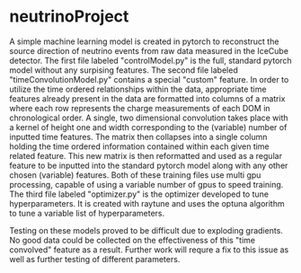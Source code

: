 # neutrinoProject
A simple machine learning model is created in pytorch to reconstruct the source direction of neutrino events from raw data measured in the IceCube detector. 
The first file labeled "controlModel.py" is the full, standard pytorch model without any surpising features. 
The second file labeled "timeConvolutionModel.py" contains a special "custom" feature. In order to utilize the time ordered relationships within the data, appropriate time features already present in the data are formatted into columns of a matrix where each row represents the charge measurements of each DOM in chronological order. A single, two dimensional convolution takes place with a kernel of height one and width corresponding to the (variable) number of inputted time features. The matrix then collapses into a single column holding the time ordered information contained within each given time related feature. This new matrix is then reformatted and used as a regular feature to be inputted into the standard pytorch model along with any other chosen (variable) features. Both of these training files use multi gpu processing, capable of using a variable number of gpus to speed training. 
The third file labeled "optimizer.py" is the optimizer developed to tune hyperparameters. It is created with raytune and uses the optuna algorithm to tune a variable list of hyperparameters. 

Testing on these models proved to be difficult due to exploding gradients. No good data could be collected on the effectiveness of this "time convolved" feature as a result. Further work will requre a fix to this issue as well as further testing of different parameters. 

